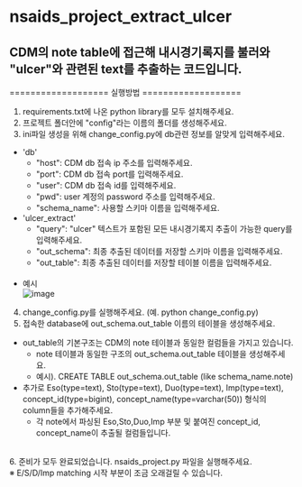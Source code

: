 # nsaids_project_extract_ulcer

## CDM의 note table에 접근해 내시경기록지를 불러와 "ulcer"와 관련된 text를 추출하는 코드입니다.

=================== 실행방법 ===================

1. requirements.txt에 나온 python library를 모두 설치해주세요.
2. 프로젝트 폴더안에 "config"라는 이름의 폴더를 생성해주세요.
3. ini파일 생성을 위해 change_config.py에 db관련 정보를 알맞게 입력해주세요.
* 'db'
   * "host": CDM db 접속 ip 주소를 입력해주세요.
   * "port": CDM db 접속 port를 입력해주세요.
   * "user": CDM db 접속 id를 입력해주세요.
   * "pwd": user 계정의 password 주소를 입력해주세요.
   * "schema_name": 사용할 스키마 이름을 입력해주세요.
* 'ulcer_extract'
   * "query": "ulcer" 텍스트가 포함된 모든 내시경기록지 추출이 가능한 query를 입력해주세요.
   * "out_schema": 최종 추출된 데이터를 저장할 스키마 이름을 입력해주세요.
   * "out_table": 최종 추출된 데이터를 저장할 테이블 이름을 입력해주세요.
   <br>
* 예시
   <br>
![image](https://github.com/SNUH-BMI/nsaids_project_extract_ulcer/assets/19829142/90301426-cd1a-4b63-84b4-85d08b96d7d6)

4. change_config.py를 실행해주세요. (예. python change_config.py)
5. 접속한 database에 out_schema.out_table 이름의 테이블을 생성해주세요.
* out_table의 기본구조는 CDM의 note 테이블과 동일한 컬럼들을 가지고 있습니다.
   * note 테이블과 동일한 구조의 out_schema.out_table 테이블을 생성해주세요.
   * 예시). CREATE TABLE out_schema.out_table (like schema_name.note)
* 추가로 Eso(type=text), Sto(type=text), Duo(type=text), Imp(type=text), concept_id(type=bigint), concept_name(type=varchar(50)) 형식의 column들을 추가해주세요.
   * 각 note에서 파싱된 Eso,Sto,Duo,Imp 부분 및 붙여진 concept_id, concept_name이 추출될 컬럼들입니다.

<br>
6. 준비가 모두 완료되었습니다. nsaids_project.py 파일을 실행해주세요.
<br>
※ E/S/D/Imp matching 시작 부분이 조금 오래걸릴 수 있습니다.
